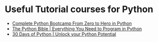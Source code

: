 # Useful Tutorial courses for Python

- [Complete Python Bootcamp From Zero to Hero in Python](https://www.udemy.com/course/complete-python-bootcamp/?LSNPUBID=JVFxdTr9V80&ranEAID=JVFxdTr9V80&ranMID=39197&ranSiteID=JVFxdTr9V80-bVt6Lfghjt48jlwk81MzNg&utm_medium=udemyads&utm_source=aff-campaign)
- [The Python Bible | Everything You Need to Program in Python](https://www.udemy.com/course/the-python-bible/?LSNPUBID=JVFxdTr9V80&ranEAID=JVFxdTr9V80&ranMID=39197&ranSiteID=JVFxdTr9V80-aFv6L3Kk88wZ907Se4P.aw&utm_medium=udemyads&utm_source=aff-campaign)
- [30 Days of Python | Unlock your Python Potential](https://www.udemy.com/course/30-days-of-python/?LSNPUBID=JVFxdTr9V80&ranEAID=JVFxdTr9V80&ranMID=39197&ranSiteID=JVFxdTr9V80-UjBbcH3YFKbt.tIj2yvjrg&utm_medium=udemyads&utm_source=aff-campaign)
